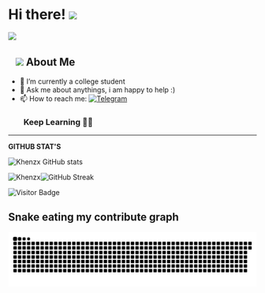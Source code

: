 # Hi there! <img src="https://github.com/TheDudeThatCode/TheDudeThatCode/blob/master/Assets/Hi.gif" width="29px">

![](https://camo.githubusercontent.com/992babdffd8c74a1502de375fbdf7e4d54773242/68747470733a2f2f6d656469612e67697068792e636f6d2f6d656469612f53576f536b4e36447854737a71494b4571762f67697068792e676966)
## &nbsp; &nbsp;<img src="https://media.giphy.com/media/WUlplcMpOCEmTGBtBW/giphy.gif" width="30"> **About Me**

- 🔭 I’m currently a college student
- 💬 Ask me about anythings, i am happy to help :)
- 📫 How to reach me: [![Telegram](https://img.shields.io/static/v1?label=Telegram&message=chat&color=169c88)](https://t.me/keselekmatcha)
### &nbsp; &nbsp; &nbsp; &nbsp; **Keep Learning** 👨‍🎓️️
----

**GITHUB STAT'S**

![Khenzx GitHub stats](https://github-readme-stats.vercel.app/api?username=Khenzx&show_icons=true&theme=radical)


<p><img align="left" src="https://github-readme-stats.vercel.app/api/top-langs?username=Khenzx&show_icons=true&locale=en&layout=compact" alt="Khenzx" /></p>


![GitHub Streak](https://github-readme-streak-stats.herokuapp.com?user=Khenzx&theme=neon-palenight&hide_border=true)





![Visitor Badge](https://visitor-badge.laobi.icu/badge?page_id=Khenzx.Khenzx)

## Snake eating my contribute graph

![snake svg](https://github.com/Khenzx/Khenzx/blob/output/github-contribution-grid-snake.svg)

